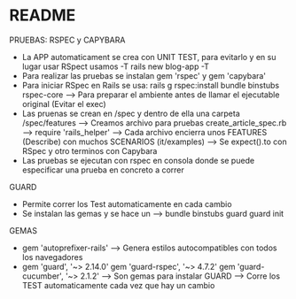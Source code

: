 # README

PRUEBAS: RSPEC y CAPYBARA
- La APP automaticament se crea con UNIT TEST, para evitarlo y en su lugar usar RSpect usamos -T
    rails new blog-app -T
- Para realizar las pruebas se instalan
    gem 'rspec'   y    gem 'capybara'
- Para iniciar RSpec en Rails se usa:
     rails g rspec:install
     bundle binstubs rspec-core    --> Para preparar el ambiente antes de llamar el ejecutable original (Evitar el exec)
- Las pruenas se crean en /spec y dentro de ella una carpeta /spec/features
    --> Creamos archivo para pruebas create_article_spec.rb
      --> require 'rails_helper'
      --> Cada archivo encierra unos FEATURES (Describe) con muchos SCENARIOS (it/examples)
      --> Se expect().to con RSpec y otro terminos con Capybara
- Las pruebas se ejecutan con rspec en consola donde se puede especificar una prueba en concreto a correr


GUARD
- Permite correr los Test automaticamente en cada cambio
- Se instalan las gemas y se hace un   -->        bundle binstubs guard
    guard init


GEMAS
- gem 'autoprefixer-rails'    -->   Genera estilos autocompatibles con todos los navegadores 
- gem 'guard', '~> 2.14.0'
  gem 'guard-rspec', '~> 4.7.2'
  gem 'guard-cucumber', '~> 2.1.2'
      --> Son gemas para instalar GUARD  --> Corre los TEST automaticamente cada vez que hay un cambio


